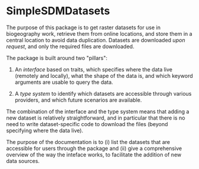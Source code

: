 # SimpleSDMDatasets

The purpose of this package is to get raster datasets for use in biogeography
work, retrieve them from online locations, and store them in a central location
to avoid data duplication. Datasets are downloaded *upon request*, and only the
required files are downloaded.

The package is built around two "pillars":

1. An *interface* based on traits, which specifies where the data live (remotely
   and locally), what the shape of the data is, and which keyword arguments are
   usable to query the data.

2. A *type system* to identify which datasets are accessible through various
   providers, and which future scenarios are available.

The combination of the interface and the type system means that adding a new
dataset is relatively straightforward, and in particular that there is no need
to write dataset-specific code to download the files (beyond specifying where
the data live).

The purpose of the documentation is to (i) list the datasets that are accessible
for users through the package and (ii) give a comprehensive overview of the way
the inteface works, to facilitate the addition of new data sources.